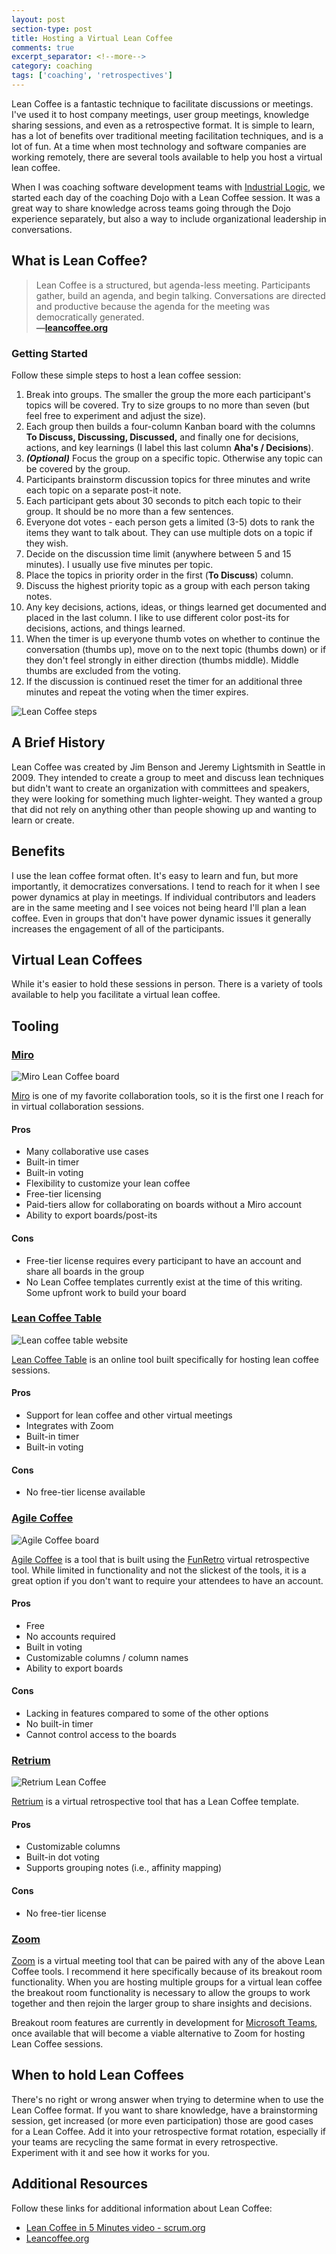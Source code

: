 ```yaml
---
layout: post
section-type: post
title: Hosting a Virtual Lean Coffee
comments: true
excerpt_separator: <!--more-->
category: coaching 
tags: ['coaching', 'retrospectives']
---
```


Lean Coffee is a fantastic technique to facilitate discussions or meetings. I've used it to host company meetings, user group meetings, knowledge sharing sessions, and even as a retrospective format. It is simple to learn, has a lot of benefits over traditional meeting facilitation techniques, and is a lot of fun. At a time when most technology and software companies are working remotely, there are several tools available to help you host a virtual lean coffee. 
<!--more-->

When I was coaching software development teams with [Industrial Logic](https://www.industriallogic.com), we started each day of the coaching Dojo with a Lean Coffee session. It was a great way to share knowledge across teams going through the Dojo experience separately, but also a way to include organizational leadership in conversations. 

## What is Lean Coffee?

> Lean Coffee is a structured, but agenda-less meeting. Participants gather, build an agenda, and begin talking. Conversations are directed and productive because the agenda for the meeting was democratically generated.  
> **&mdash;[leancoffee.org](http://leancoffee.org)**

### Getting Started 
Follow these simple steps to host a lean coffee session:

1. Break into groups. The smaller the group the more each participant's topics will be covered. Try to size groups to no more than seven (but feel free to experiment and adjust the size).
1. Each group then builds a four-column Kanban board with the columns **To Discuss, Discussing, Discussed,** and finally one for decisions, actions, and key learnings (I label this last column **Aha's / Decisions**).
1. _**(Optional)**_ Focus the group on a specific topic. Otherwise any topic can be covered by the group.
1. Participants brainstorm discussion topics for three minutes and write each topic on a separate post-it note. 
1. Each participant gets about 30 seconds to pitch each topic to their group. It should be no more than a few sentences. 
1. Everyone dot votes - each person gets a limited (3-5) dots to rank the items they want to talk about. They can use multiple dots on a topic if they wish.
1. Decide on the discussion time limit (anywhere between 5 and 15 minutes). I usually use five minutes per topic.
1. Place the topics in priority order in the first (**To Discuss**) column.
1. Discuss the highest priority topic as a group with each person taking notes. 
1. Any key decisions, actions, ideas, or things learned get documented and placed in the last column. I like to use different color post-its for decisions, actions, and things learned. 
1. When the timer is up everyone thumb votes on whether to continue the conversation (thumbs up), move on to the next topic (thumbs down) or if they don't feel strongly in either direction (thumbs middle). Middle thumbs are excluded from the voting. 
1. If the discussion is continued reset the timer for an additional three minutes and repeat the voting when the timer expires.

<img src="/img/lean-coffee.png" class="img-responsive" alt="Lean Coffee steps" />


## A Brief History
Lean Coffee was created by Jim Benson and Jeremy Lightsmith in Seattle in 2009. They intended to create a group to meet and discuss lean techniques but didn't want to create an organization with committees and speakers, they were looking for something much lighter-weight. They wanted a group that did not rely on anything other than people showing up and wanting to learn or create.

## Benefits
I use the lean coffee format often. It's easy to learn and fun, but more importantly, it democratizes conversations. I tend to reach for it when I see power dynamics at play in meetings. If individual contributors and leaders are in the same meeting and I see voices not being heard I'll plan a lean coffee. Even in groups that don't have power dynamic issues it generally increases the engagement of all of the participants. 

## Virtual Lean Coffees

While it's easier to hold these sessions in person. There is a variety of tools available to help you facilitate a virtual lean coffee. 

## Tooling 
### [Miro](https://miro.com)
<img src="/img/miro-lean-coffee.png" alt="Miro Lean Coffee board" class="img-responsive" />

[Miro](https://miro.com) is one of my favorite collaboration tools, so it is the first one I reach for in virtual collaboration sessions.

#### Pros
* Many collaborative use cases
* Built-in timer 
* Built-in voting
* Flexibility to customize your lean coffee
* Free-tier licensing 
* Paid-tiers allow for collaborating on boards without a Miro account
* Ability to export boards/post-its

#### Cons
* Free-tier license requires every participant to have an account and share all boards in the group
*  No Lean Coffee templates currently exist at the time of this writing. Some upfront work to build your board

### [Lean Coffee Table](https://www.leancoffeetable.com/)

<img src="/img/lean-coffee-table.png" alt="Lean coffee table website" class="img-responsive" />

[Lean Coffee Table](https://www.leancoffeetable.com/) is an online tool built specifically for hosting lean coffee sessions. 

#### Pros
* Support for lean coffee and other virtual meetings
* Integrates with Zoom 
* Built-in timer
* Built-in voting

#### Cons
* No free-tier license available


### [Agile Coffee](http://agile.coffee/)

<img src="/img/agile-coffee.png" alt="Agile Coffee board" class="img-responsive" />

[Agile Coffee](http://agile.coffee/) is a tool that is built using the [FunRetro](https://funretro.io/) virtual retrospective tool. While limited in functionality and not the slickest of the tools, it is a great option if you don't want to require your attendees to have an account. 

#### Pros
* Free 
* No accounts required
* Built in voting
* Customizable columns / column names 
* Ability to export boards

#### Cons
* Lacking in features compared to some of the other options 
* No built-in timer 
* Cannot control access to the boards

### [Retrium](https://www.retrium.com/retrospective-techniques/lean-coffee)
 
<img src="/img/retrium-lean-coffee.png" alt="Retrium Lean Coffee" class="img-responsive" />

[Retrium](https://www.retrium.com/) is a virtual retrospective tool that has a Lean Coffee template.

#### Pros
* Customizable columns
* Built-in dot voting
* Supports grouping notes (i.e., affinity mapping)

#### Cons
* No free-tier license
 
### [Zoom](https://zoom.us/)
 [Zoom](https://zoom.us/) is a virtual meeting tool that can be paired with any of the above Lean Coffee tools. I recommend it here specifically because of its breakout room functionality. When you are hosting multiple groups for a virtual lean coffee the breakout room functionality is necessary to allow the groups to work together and then rejoin the larger group to share insights and decisions. 

Breakout room features are currently in development for [Microsoft Teams](https://www.microsoft.com/en-us/microsoft-365/microsoft-teams/group-chat-software), once available that will become a viable alternative to Zoom for hosting Lean Coffee sessions. 

## When to hold Lean Coffees
There's no right or wrong answer when trying to determine when to use the Lean Coffee format. If you want to share knowledge, have a brainstorming session, get increased (or more even participation) those are good cases for a Lean Coffee. Add it into your retrospective format rotation, especially if your teams are recycling the same format in every retrospective. Experiment with it and see how it works for you. 

## Additional Resources

Follow these links for additional information about Lean Coffee:
* [Lean Coffee in 5 Minutes video - scrum.org](https://www.scrum.org/resources/blog/lean-coffee-5-minutes#:~:text=Lean%20Coffee%20is%20a%20powerful,It%20is%20also%20fun!)
* [Leancoffee.org](https://leancoffee.org)
